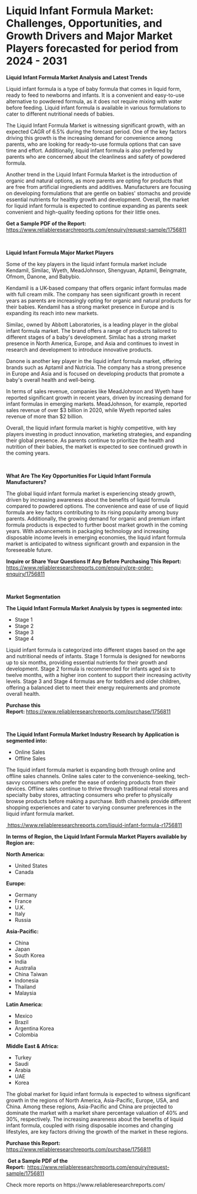 <p><h1>Liquid Infant Formula Market: Challenges, Opportunities, and Growth Drivers and Major Market Players forecasted for period from 2024 - 2031</h1></p><p><strong>Liquid Infant Formula Market Analysis and Latest Trends</strong></p>
<p><p>Liquid infant formula is a type of baby formula that comes in liquid form, ready to feed to newborns and infants. It is a convenient and easy-to-use alternative to powdered formula, as it does not require mixing with water before feeding. Liquid infant formula is available in various formulations to cater to different nutritional needs of babies.</p><p>The Liquid Infant Formula Market is witnessing significant growth, with an expected CAGR of 6.5% during the forecast period. One of the key factors driving this growth is the increasing demand for convenience among parents, who are looking for ready-to-use formula options that can save time and effort. Additionally, liquid infant formula is also preferred by parents who are concerned about the cleanliness and safety of powdered formula.</p><p>Another trend in the Liquid Infant Formula Market is the introduction of organic and natural options, as more parents are opting for products that are free from artificial ingredients and additives. Manufacturers are focusing on developing formulations that are gentle on babies' stomachs and provide essential nutrients for healthy growth and development. Overall, the market for liquid infant formula is expected to continue expanding as parents seek convenient and high-quality feeding options for their little ones.</p></p>
<p><strong>Get a Sample PDF of the Report:&nbsp;</strong> <a href="https://www.reliableresearchreports.com/enquiry/request-sample/1756811">https://www.reliableresearchreports.com/enquiry/request-sample/1756811</a></p>
<p>&nbsp;</p>
<p><strong>Liquid Infant Formula Major Market Players</strong></p>
<p><p>Some of the key players in the liquid infant formula market include Kendamil, Similac, Wyeth, MeadJohnson, Shengyuan, Aptamil, Beingmate, Ofmom, Danone, and Babybio. </p><p>Kendamil is a UK-based company that offers organic infant formulas made with full cream milk. The company has seen significant growth in recent years as parents are increasingly opting for organic and natural products for their babies. Kendamil has a strong market presence in Europe and is expanding its reach into new markets.</p><p>Similac, owned by Abbott Laboratories, is a leading player in the global infant formula market. The brand offers a range of products tailored to different stages of a baby's development. Similac has a strong market presence in North America, Europe, and Asia and continues to invest in research and development to introduce innovative products.</p><p>Danone is another key player in the liquid infant formula market, offering brands such as Aptamil and Nutricia. The company has a strong presence in Europe and Asia and is focused on developing products that promote a baby's overall health and well-being.</p><p>In terms of sales revenue, companies like MeadJohnson and Wyeth have reported significant growth in recent years, driven by increasing demand for infant formulas in emerging markets. MeadJohnson, for example, reported sales revenue of over $3 billion in 2020, while Wyeth reported sales revenue of more than $2 billion.</p><p>Overall, the liquid infant formula market is highly competitive, with key players investing in product innovation, marketing strategies, and expanding their global presence. As parents continue to prioritize the health and nutrition of their babies, the market is expected to see continued growth in the coming years.</p></p>
<p>&nbsp;</p>
<p><strong>What Are The Key Opportunities For Liquid Infant Formula Manufacturers?</strong></p>
<p><p>The global liquid infant formula market is experiencing steady growth, driven by increasing awareness about the benefits of liquid formula compared to powdered options. The convenience and ease of use of liquid formula are key factors contributing to its rising popularity among busy parents. Additionally, the growing demand for organic and premium infant formula products is expected to further boost market growth in the coming years. With advancements in packaging technology and increasing disposable income levels in emerging economies, the liquid infant formula market is anticipated to witness significant growth and expansion in the foreseeable future.</p></p>
<p><strong>Inquire or Share Your Questions If Any Before Purchasing This Report:</strong> <a href="https://www.reliableresearchreports.com/enquiry/pre-order-enquiry/1756811">https://www.reliableresearchreports.com/enquiry/pre-order-enquiry/1756811</a></p>
<p>&nbsp;</p>
<p><strong>Market Segmentation</strong></p>
<p><strong>The Liquid Infant Formula Market Analysis by types is segmented into:</strong></p>
<p><ul><li>Stage 1</li><li>Stage 2</li><li>Stage 3</li><li>Stage 4</li></ul></p>
<p><p>Liquid infant formula is categorized into different stages based on the age and nutritional needs of infants. Stage 1 formula is designed for newborns up to six months, providing essential nutrients for their growth and development. Stage 2 formula is recommended for infants aged six to twelve months, with a higher iron content to support their increasing activity levels. Stage 3 and Stage 4 formulas are for toddlers and older children, offering a balanced diet to meet their energy requirements and promote overall health.</p></p>
<p><strong>Purchase this Report:&nbsp;</strong><a href="https://www.reliableresearchreports.com/purchase/1756811">https://www.reliableresearchreports.com/purchase/1756811</a></p>
<p>&nbsp;</p>
<p><strong>The Liquid Infant Formula Market Industry Research by Application is segmented into:</strong></p>
<p><ul><li>Online Sales</li><li>Offline Sales</li></ul></p>
<p><p>The liquid infant formula market is expanding both through online and offline sales channels. Online sales cater to the convenience-seeking, tech-savvy consumers who prefer the ease of ordering products from their devices. Offline sales continue to thrive through traditional retail stores and specialty baby stores, attracting consumers who prefer to physically browse products before making a purchase. Both channels provide different shopping experiences and cater to varying consumer preferences in the liquid infant formula market.</p></p>
<p><a href="https://www.reliableresearchreports.com/liquid-infant-formula-r1756811">&nbsp;https://www.reliableresearchreports.com/liquid-infant-formula-r1756811</a></p>
<p><strong>In terms of Region, the Liquid Infant Formula Market Players available by Region are:</strong></p>
<p>
    <p> <strong> North America: </strong>
        <ul>
            <li>United States</li>
            <li>Canada</li>
        </ul>
        </p> 
    <p> <strong> Europe: </strong>
        <ul>
            <li>Germany</li>
            <li>France</li>
            <li>U.K.</li>
            <li>Italy</li>
            <li>Russia</li>
        </ul>
        </p> 
    <p> <strong> Asia-Pacific: </strong>
        <ul>
            <li>China</li>
            <li>Japan</li>
            <li>South Korea</li>
            <li>India</li>
            <li>Australia</li>
            <li>China Taiwan</li>
            <li>Indonesia</li>
            <li>Thailand</li>
            <li>Malaysia</li>
        </ul>
        </p> 
    <p> <strong> Latin America: </strong>
        <ul>
            <li>Mexico</li>
            <li>Brazil</li>
            <li>Argentina Korea</li>
            <li>Colombia</li>
        </ul>
        </p> 
    <p> <strong> Middle East & Africa: </strong>
        <ul>
            <li>Turkey</li>
            <li>Saudi</li>
            <li>Arabia</li>
            <li>UAE</li>
            <li>Korea</li>
        </ul>
    </p>
    </p>
<p><p>The global market for liquid infant formula is expected to witness significant growth in the regions of North America, Asia-Pacific, Europe, USA, and China. Among these regions, Asia-Pacific and China are projected to dominate the market with a market share percentage valuation of 40% and 30%, respectively. The increasing awareness about the benefits of liquid infant formula, coupled with rising disposable incomes and changing lifestyles, are key factors driving the growth of the market in these regions.</p></p>
<p><strong>Purchase this Report: </strong><a href="https://www.reliableresearchreports.com/purchase/1756811">https://www.reliableresearchreports.com/purchase/1756811</a></p>
<p>&nbsp;<strong>Get a Sample PDF of the Report:&nbsp;&nbsp;</strong><a href="https://www.reliableresearchreports.com/enquiry/request-sample/1756811">https://www.reliableresearchreports.com/enquiry/request-sample/1756811</a></p>
<p><strong></strong></p>
<p>Check more reports on https://www.reliableresearchreports.com/</p>